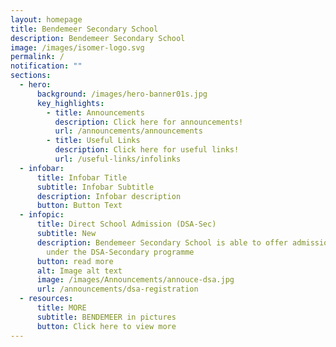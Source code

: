 ```yaml
---
layout: homepage
title: Bendemeer Secondary School
description: Bendemeer Secondary School
image: /images/isomer-logo.svg
permalink: /
notification: ""
sections:
  - hero:
      background: /images/hero-banner01s.jpg
      key_highlights:
        - title: Announcements
          description: Click here for announcements!
          url: /announcements/announcements
        - title: Useful Links
          description: Click here for useful links!
          url: /useful-links/infolinks
  - infobar:
      title: Infobar Title
      subtitle: Infobar Subtitle
      description: Infobar description
      button: Button Text
  - infopic:
      title: Direct School Admission (DSA-Sec)
      subtitle: New
      description: Bendemeer Secondary School is able to offer admission to students
        under the DSA-Secondary programme
      button: read more
      alt: Image alt text
      image: /images/Announcements/annouce-dsa.jpg
      url: /announcements/dsa-registration
  - resources:
      title: MORE
      subtitle: BENDEMEER in pictures
      button: Click here to view more
---
```

